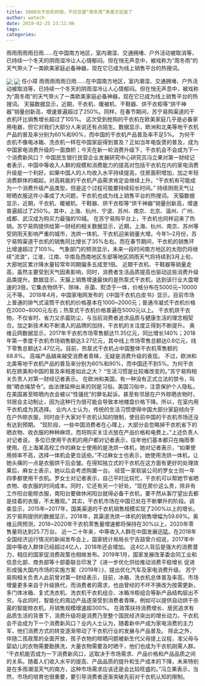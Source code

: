 ```yaml
---
title: 5000元干衣机热销，不仅仅是“周冬雨”来南方定居了
author: wetech
date: 2019-02-25 23:11:06
tags: 
categories: 
---
```

雨雨雨雨雨日雨……在中国南方地区，室内潮湿、交通拥堵、户外活动被取消等，已持续一个冬天的阴雨湿冷让人心情郁闷。但在悄无声息中，被戏称为“周冬雨”的天气带火了一类欧美家庭必备神器，现在它已成为线上销售平台的热搜词。
<!-- more -->
<img align="center" border="0" src="https://imgcdn.yicai.com/uppics/images/2019/02/a14cdd1fb47d61348e8769b81fa90a45.jpg" />
<img align="center" border="0" src="https://imgcdn.yicai.com/uppics/images/2019/02/fc10b240e427323ec131aedb71a857e1.jpg" />
任小璋
雨雨雨雨雨日雨……在中国南方地区，室内潮湿、交通拥堵、户外活动被取消等，已持续一个冬天的阴雨湿冷让人心情郁闷。但在悄无声息中，被戏称为“周冬雨”的天气带火了一类欧美家庭必备神器，现在它已成为线上销售平台的热搜词。
天猫数据显示，近期，干衣机、暖被机、干鞋器、烘干衣柜等“烘干神器”销量创新高，增速普遍超过了250%。同样，在春节期间，苏宁易购渠道的干衣机环比销售增长超过了105%。
这次受到抢购的干衣机在欧美家庭几乎是必备家用电器，但它对我们大部分人来说还有点陌生。数据显示，欧洲和北美等地干衣机产品的普及率分别为60%和90%，而中国的干衣机产品普及率不足5%。
为何干衣机不像电冰箱、洗衣机一样在中国家庭得到普及？正如当年电饭煲的普及，成为中国家电消费升级的一面旗帜；今天在新一轮消费升级下，干衣机会不会成为下一个消费新风口？
中国民生银行民营企业发展研究中心研究员冯立果对第一财经记者表示，中国中等收入人群的规模和消费能力的提高对包括干衣机在内的家电消费升级是一个利好。如果中国人的人均收入水平持续提高，住房面积增加，加之年轻消费群体的崛起，对高耗能的干衣机产品需求肯定会继续上升。“干衣机有可能成为一个消费升级产品类型，但是这个过程可能要持续较长时间。”
持续阴雨天气让晾晒衣服这件小事成了大问题，干衣机也成为线上销售平台的热搜词。
天猫数据显示，近期，干衣机、暖被机、干鞋器、烘干衣柜等“烘干神器”销量创新高，增速普遍超过了250%。其中，上海、杭州、宁波、苏州、南京、北京、温州、广州、成都、武汉成为购买力最强的10城。
在苏宁易购平台上，干衣机也同样迎来了热销。苏宁易购提供给第一财经的相关数据显示，近期，上海、杭州、南京、苏州等受阴雨天影响严重的城市，洗烘一体机、干衣机迎来销量大增。今年1~2月份，苏宁易购渠道干衣机的销售同比增长了35%左右。而在春节期间，干衣机的销售环比增速超过了105%。
气象部门的预测显示，未来一段时间南方地区的太阳仍将继续“流浪”，江淮、江南、华南及西南地区东部等地区阴雨天气将持续到3月上旬，大部地区累计降水量较常年同期偏多五成至1倍。
近期干衣机、干鞋器等销量走高，虽然主要受到天气因素影响，同时，消费者生活品质提高也驱动这些消费升级品类提升。数据显示，天猫上销售增速最快的是热泵式干衣机，达到该行业大盘增速的3倍，它集衣物烘干、除味、杀菌、熨烫于一体，价格分布在5000元~10000元不等。
2018年4月，中国家电网发布的《中国干衣机白皮书》显示，目前市场上普通的排气式滚筒干衣机的价格基本在1000~2000元；普通冷凝式干衣机价格在2000~8000元左右；热泵式干衣机价格普遍在5000元以上。
干衣机烘干衣物，不仅省时、省力又杀菌防尘，与当前消费者追求品质与健康生活的理念相契合。加之新技术和不断涌入的品牌的加持，干衣机的关注度正得到不断提升。
奥维云网数据显示，2017年干衣机市场零售额达11.35亿元，同比增长140%；2018年第一季度干衣机市场销售额达3.27亿元，其中线上市场零售总额达0.8亿元，线下零售总额达2.47亿元。目前，热泵式干衣机占中国整体干衣机零售额的68.8%。
高端产品越来越受消费者青睐，无疑是消费升级的表现。
不过，欧洲和北美等地干衣机产品的普及率分别为60%和90%，而中国还不到5%。为何干衣机在欧美和中国的普及率相差如此之大？
“生活习惯是比较难改变的。”苏宁易购相关负责人对第一财经记者表示。
在欧洲和美国，有一种没有正式立法的禁令，叫做“晒衣绳禁令”。由法律延伸出来的则是习俗。美国习俗中，注意保护个人隐私，在美国甚至晾晒内衣会被以“性骚扰”的罪名起诉。甚至有邻居在户外晾晒衣物时，邻居会主动制止，因为这种行为很可能会导致本地楼盘价格下降。所以，在室内用干衣机成为其选择。
业内人士认为，传统的生活习惯使得中国大部分家庭倾向于在户外晾衣服，同时由于大家对干衣机认知的限制，使目前中国的干衣机市场还没有达到预期。
“现阶段，一些中国消费者在心理上，大部分会忽略掉干衣机省下的晒衣物、收衣服的种种麻烦，而将购买关注点放在产品价格和电费上。”上述负责人对记者说。
多位已使用干衣机的用户都对记者表示，往年他们基本都只在梅雨季使用。在上海某高校工作的麻女士使用的是洗烘一体机，她对记者表示，“如果使用频率不高，选择一体机会更合适些。”不过麻女士也表示，她使用洗烘一体机，让她头痛的一点是衣服烘干后会皱。在得知独立式的干衣机在这方面有更好的处理效果后，麻女士表示，她以后会考虑购置一台。
经营一家软装公司的罗女士则一年四季都使用干衣机。罗女士对记者表示，自己平时比较忙，干衣机可以帮她节省晒衣物、收衣服的时间成本。同时，它还有另一个好处，“现在房价这么贵，除非有工作阳台能晾衣服，南阳台要做休闲阳台就得必备干衣机，要不然从客厅望出去都是挂着的衣服，不太雅观。”
其实，干衣机市场在中国已处在不断攀升的阶段。调查显示，2015年~2017年，国美渠道的干衣机销售规模实现了200%以上的增长。苏宁易购提供的数据显示，2018年，其渠道洗烘一体机的销售增幅为59.69%。奥维云网预测，2018~2020年干衣机零售量增速都将保持在30%以上，2020年零售量将达到25.7万台。
近一二十年来，中等收入人群在中国发展迅猛。在2018年全国经济运行情况的新闻发布会上，国家统计局局长宁吉喆曾介绍说，2017年中国中等收入群体已经超过4亿人，2018年还会增加。
这4亿人背后是强大的消费潜力，相应的国家促消费政策也相继发布。2019年1月，国家发展改革委会同工业和信息化部、商务部等十部委联合印发了《进一步优化供给推动消费平稳增长 促进形成强大国内市场的实施方案（2019年）》，提出优化汽车及家电消费升级。
苏宁易购相关负责人此前曾对第一财经表示，目前，冰箱、洗衣机总体普及率高，市场增量更多来自于升级换代，而消费者的需求，也由曾经的不坏不换改为按需更新，多门体冰箱、复式洗衣机、洗衣机干衣机组合、冰箱冷柜组合等新产品结构层出不穷。与此同时，智能化的周边产品逐渐受到消费者青睐，例如可以提供自动烘干杀菌的智能晾衣机，月销售规模增速超300%。
在政策扶持消费增长、居民追求有品质生活的背景下，消费升级将是消费乃至整个国民经济突出的增长动力。干衣机会不会成为下一个消费新风口？业内人士认为，随着新中产成为家电消费的主力军，他们消费方式的转变逐渐带动了干衣机行业的发展与产品普及。
除此之外，伴随二孩政策的全面开放，孩子衣物的晾晒问题被新生代父母提上议程，准父母与婴幼儿的衣物需要勤换洗，大量衣物需要及时晒干，他们也成为干衣机刚需人群。
“干衣机能否成为一下消费新风口，这取决于市场需求、产品价格和产品品质之间的关系。随着人们收入水平的提高、产品品质的提升和生产成本的下降，未来特别是在多雨潮湿天气的南方，这种市场需求应该还是会比较旺盛的。”冯立果表示，当然，市场的培育也很重要，要引导消费者逐渐突破先前对干衣机认知的限制。
 
 
